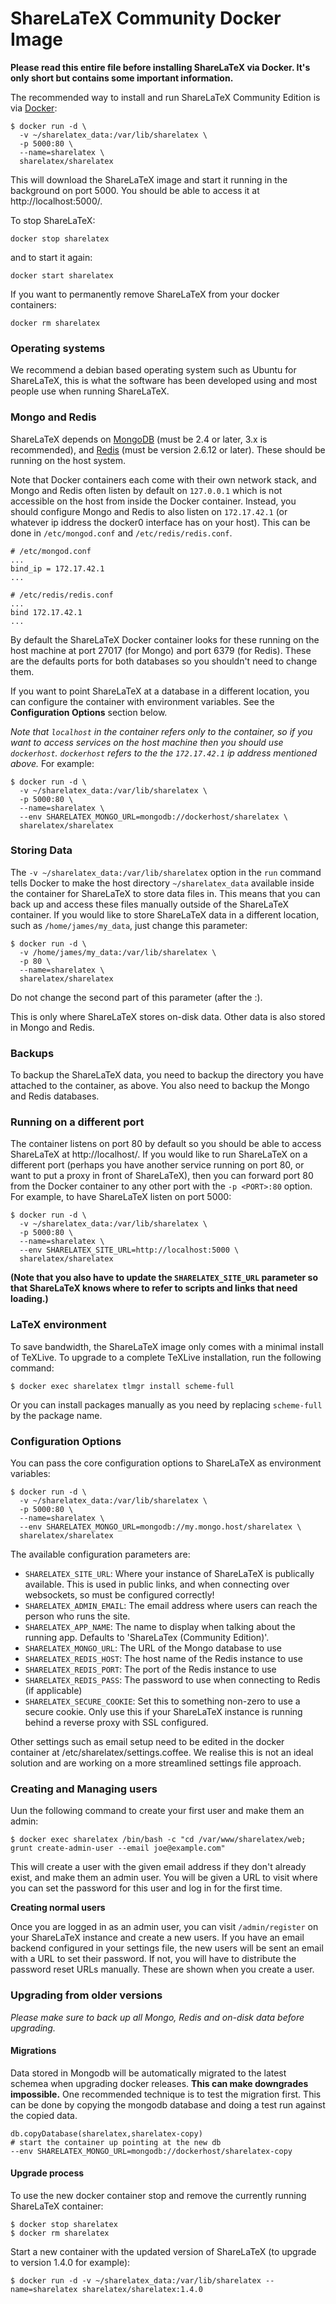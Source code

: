 ShareLaTeX Community Docker Image
=======================

**Please read this entire file before installing ShareLaTeX via Docker. It's only
short but contains some important information.**

The recommended way to install and run ShareLaTeX Community Edition is via [Docker](https://www.docker.com/):

```
$ docker run -d \
  -v ~/sharelatex_data:/var/lib/sharelatex \
  -p 5000:80 \
  --name=sharelatex \
  sharelatex/sharelatex
```

This will download the ShareLaTeX image and start it running in the background on port 5000. You should be able to access it at http://localhost:5000/.

To stop ShareLaTeX:

```
docker stop sharelatex
```

and to start it again:

```
docker start sharelatex
```

If you want to permanently remove ShareLaTeX from your docker containers:

```
docker rm sharelatex
```

### Operating systems
We recommend a debian based operating system such as Ubuntu for ShareLaTeX, this is what the software has been developed using and most people use when running ShareLaTeX.

### Mongo and Redis

ShareLaTeX depends on [MongoDB](http://www.mongodb.org/) (must be 2.4 or later, 3.x is recommended), and
[Redis](http://redis.io/) (must be version 2.6.12 or later).
These should be running on the host system.

Note that Docker containers each come with their own network stack, and Mongo and Redis
often listen by default on `127.0.0.1` which is not accessible on the host
from inside the Docker container. Instead, you should configure Mongo and Redis to
also listen on `172.17.42.1` (or whatever ip iddress the docker0 interface has on your
host). This can be done in `/etc/mongod.conf` and `/etc/redis/redis.conf`.

```
# /etc/mongod.conf
...
bind_ip = 172.17.42.1
...
```

```
# /etc/redis/redis.conf
...
bind 172.17.42.1
...
```

By default the ShareLaTeX Docker container looks for these running on the host
machine at port 27017 (for Mongo) and port 6379 (for Redis). These are the defaults
ports for both databases so you shouldn't need to change them.

If you want to point ShareLaTeX at a database in a different location, you can
configure the container with environment variables. See the **Configuration Options**
section below.

*Note that `localhost` in the container refers only to the container, so if you
want to access services on the host machine then you should use `dockerhost`.
`dockerhost` refers to the the `172.17.42.1` ip address mentioned above.* For example:

```
$ docker run -d \
  -v ~/sharelatex_data:/var/lib/sharelatex \
  -p 5000:80 \
  --name=sharelatex \
  --env SHARELATEX_MONGO_URL=mongodb://dockerhost/sharelatex \
  sharelatex/sharelatex
```

### Storing Data

The `-v ~/sharelatex_data:/var/lib/sharelatex` option in the `run` command tells 
Docker to make the host directory `~/sharelatex_data` available inside the container for 
ShareLaTeX to store data files in. This means that you can back up and access these
files manually outside of the ShareLaTeX container. If you would like to store ShareLaTeX data
in a different location, such as `/home/james/my_data`, just change this parameter:

```
$ docker run -d \
  -v /home/james/my_data:/var/lib/sharelatex \
  -p 80 \
  --name=sharelatex \
  sharelatex/sharelatex
```

Do not change the second part of this parameter (after the :).

This is only where ShareLaTeX stores on-disk data.
Other data is also stored in Mongo and Redis.

### Backups

To backup the ShareLaTeX data, you need to backup the directory you have attached
to the container, as above. You also need to backup the Mongo and Redis databases.

### Running on a different port

The container listens on port 80 by default so you should be able to access
ShareLaTeX at http://localhost/. If you would like to run ShareLaTeX on a different
port (perhaps you have another service running on port 80, or want to put a proxy
in front of ShareLaTeX), then you can forward port 80 from the Docker container
to any other port with the `-p <PORT>:80` option. For example, to have ShareLaTeX
listen on port 5000:

```
$ docker run -d \
  -v ~/sharelatex_data:/var/lib/sharelatex \
  -p 5000:80 \
  --name=sharelatex \
  --env SHARELATEX_SITE_URL=http://localhost:5000 \
  sharelatex/sharelatex
```

**(Note that you also have to update the `SHARELATEX_SITE_URL` parameter so that
ShareLaTeX knows where to refer to scripts and links that need loading.)**

### LaTeX environment

To save bandwidth, the ShareLaTeX image only comes with a minimal install of 
TeXLive. To upgrade to a complete TeXLive installation, run the following command:

```
$ docker exec sharelatex tlmgr install scheme-full
```

Or you can install packages manually as you need by replacing `scheme-full` by 
the package name.

### Configuration Options

You can pass the core configuration options to ShareLaTeX as environment variables:

```
$ docker run -d \
  -v ~/sharelatex_data:/var/lib/sharelatex \
  -p 5000:80 \
  --name=sharelatex \
  --env SHARELATEX_MONGO_URL=mongodb://my.mongo.host/sharelatex \
  sharelatex/sharelatex
```

The available configuration parameters are:

* `SHARELATEX_SITE_URL`: Where your instance of ShareLaTeX is publically available.
This is used in public links, and when connecting over websockets, so must be
configured correctly!
* `SHARELATEX_ADMIN_EMAIL`: The email address where users can reach the person who runs the site.
* `SHARELATEX_APP_NAME`: The name to display when talking about the running app. Defaults to 'ShareLaTex (Community Edition)'.
* `SHARELATEX_MONGO_URL`: The URL of the Mongo database to use
* `SHARELATEX_REDIS_HOST`: The host name of the Redis instance to use
* `SHARELATEX_REDIS_PORT`: The port of the Redis instance to use
* `SHARELATEX_REDIS_PASS`: The password to use when connecting to Redis (if applicable)
* `SHARELATEX_SECURE_COOKIE`: Set this to something non-zero to use a secure cookie.
  Only use this if your ShareLaTeX instance is running behind a reverse proxy with SSL configured.

Other settings such as email setup need to be edited in the docker container at /etc/sharelatex/settings.coffee. We realise this is not an ideal solution and are working on a more streamlined settings file approach.

### Creating and Managing users

Uun the following command to create your first user and make them an admin:

```
$ docker exec sharelatex /bin/bash -c "cd /var/www/sharelatex/web; grunt create-admin-user --email joe@example.com"
```

This will create a user with the given email address if they don't already exist, and make them an admin user. You will be given a URL to visit where you can set the password for this user and log in for the first time.

**Creating normal users**

Once you are logged in as an admin user, you can visit `/admin/register` on your ShareLaTeX instance and create a new users. If you have an email backend configured in your settings file, the new users will be sent an email with a URL to set their password. If not, you will have to distribute the password reset URLs manually. These are shown when you create a user.

### Upgrading from older versions

*Please make sure to back up all Mongo, Redis and on-disk data before upgrading.*

#### Migrations
Data stored in Mongodb will be automatically migrated to the latest schemea when upgrading docker releases. **This can make downgrades impossible.** One recommended technique is to test the migration first. This can be done by copying the mongodb database and doing a test run against the copied data.

```
db.copyDatabase(sharelatex,sharelatex-copy)
# start the container up pointing at the new db
--env SHARELATEX_MONGO_URL=mongodb://dockerhost/sharelatex-copy
```

#### Upgrade process
To use the new docker container stop and remove the currently running ShareLaTeX container:

```
$ docker stop sharelatex
$ docker rm sharelatex
```

Start a new container with the updated version of ShareLaTeX (to upgrade to version 1.4.0 for example):

```
$ docker run -d -v ~/sharelatex_data:/var/lib/sharelatex --name=sharelatex sharelatex/sharelatex:1.4.0
```